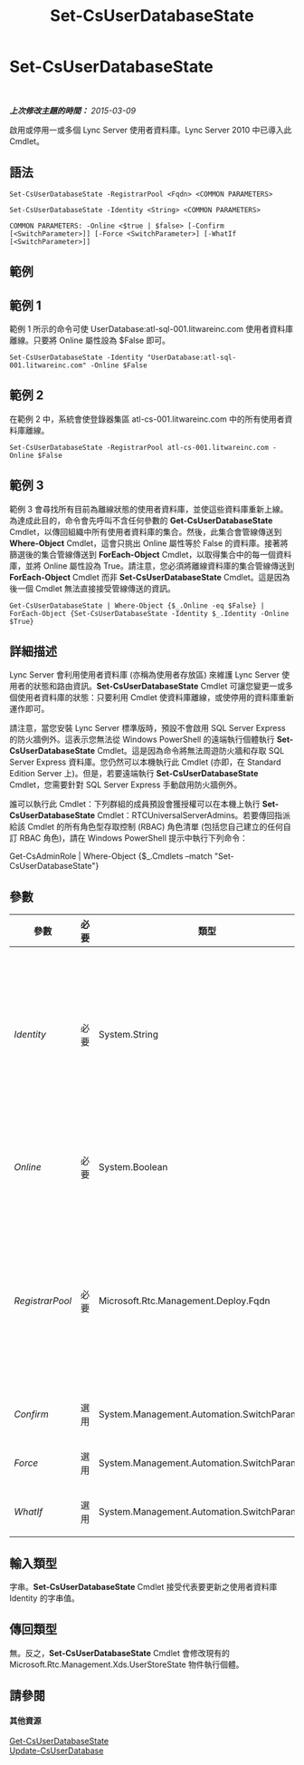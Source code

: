 ﻿---
title: Set-CsUserDatabaseState
TOCTitle: Set-CsUserDatabaseState
ms:assetid: c4d8fe5e-ebc1-443b-943d-fc54649e94fd
ms:mtpsurl: https://technet.microsoft.com/zh-tw/library/Gg412973(v=OCS.15)
ms:contentKeyID: 49292243
ms.date: 08/24/2015
mtps_version: v=OCS.15
ms.translationtype: HT
---

# Set-CsUserDatabaseState

 

_**上次修改主題的時間：** 2015-03-09_

啟用或停用一或多個 Lync Server 使用者資料庫。Lync Server 2010 中已導入此 Cmdlet。

## 語法

    Set-CsUserDatabaseState -RegistrarPool <Fqdn> <COMMON PARAMETERS>

    Set-CsUserDatabaseState -Identity <String> <COMMON PARAMETERS>

    COMMON PARAMETERS: -Online <$true | $false> [-Confirm [<SwitchParameter>]] [-Force <SwitchParameter>] [-WhatIf [<SwitchParameter>]]

## 範例

## 範例 1

範例 1 所示的命令可使 UserDatabase:atl-sql-001.litwareinc.com 使用者資料庫離線。只要將 Online 屬性設為 $False 即可。

    Set-CsUserDatabaseState -Identity "UserDatabase:atl-sql-001.litwareinc.com" -Online $False

## 範例 2

在範例 2 中，系統會使登錄器集區 atl-cs-001.litwareinc.com 中的所有使用者資料庫離線。

    Set-CsUserDatabaseState -RegistrarPool atl-cs-001.litwareinc.com -Online $False

## 範例 3

範例 3 會尋找所有目前為離線狀態的使用者資料庫，並使這些資料庫重新上線。為達成此目的，命令會先呼叫不含任何參數的 **Get-CsUserDatabaseState** Cmdlet，以傳回組織中所有使用者資料庫的集合。然後，此集合會管線傳送到 **Where-Object** Cmdlet，這會只挑出 Online 屬性等於 False 的資料庫。接著將篩選後的集合管線傳送到 **ForEach-Object** Cmdlet，以取得集合中的每一個資料庫，並將 Online 屬性設為 True。請注意，您必須將離線資料庫的集合管線傳送到 **ForEach-Object** Cmdlet 而非 **Set-CsUserDatabaseState** Cmdlet。這是因為後一個 Cmdlet 無法直接接受管線傳送的資訊。

    Get-CsUserDatabaseState | Where-Object {$_.Online -eq $False} | ForEach-Object {Set-CsUserDatabaseState -Identity $_.Identity -Online $True}

## 詳細描述

Lync Server 會利用使用者資料庫 (亦稱為使用者存放區) 來維護 Lync Server 使用者的狀態和路由資訊。**Set-CsUserDatabaseState** Cmdlet 可讓您變更一或多個使用者資料庫的狀態：只要利用 Cmdlet 使資料庫離線，或使停用的資料庫重新運作即可。

請注意，當您安裝 Lync Server 標準版時，預設不會啟用 SQL Server Express 的防火牆例外。這表示您無法從 Windows PowerShell 的遠端執行個體執行 **Set-CsUserDatabaseState** Cmdlet。這是因為命令將無法周遊防火牆和存取 SQL Server Express 資料庫。您仍然可以本機執行此 Cmdlet (亦即，在 Standard Edition Server 上)。但是，若要遠端執行 **Set-CsUserDatabaseState** Cmdlet，您需要針對 SQL Server Express 手動啟用防火牆例外。

誰可以執行此 Cmdlet：下列群組的成員預設會獲授權可以在本機上執行 **Set-CsUserDatabaseState** Cmdlet：RTCUniversalServerAdmins。若要傳回指派給該 Cmdlet 的所有角色型存取控制 (RBAC) 角色清單 (包括您自己建立的任何自訂 RBAC 角色)，請在 Windows PowerShell 提示中執行下列命令：

Get-CsAdminRole | Where-Object {$\_.Cmdlets –match "Set-CsUserDatabaseState"}

## 參數


<table>
<colgroup>
<col style="width: 25%" />
<col style="width: 25%" />
<col style="width: 25%" />
<col style="width: 25%" />
</colgroup>
<thead>
<tr class="header">
<th>參數</th>
<th>必要</th>
<th>類型</th>
<th>說明</th>
</tr>
</thead>
<tbody>
<tr class="odd">
<td><p><em>Identity</em></p></td>
<td><p>必要</p></td>
<td><p>System.String</p></td>
<td><p>要修改線上狀態之使用者資料庫的唯一識別碼。例如：-Identity &quot;UserDatabase:atl-sql-001.litwareinc.com&quot;。</p>
<p>您不能在同一個命令中同時使用 Identity 和 RegistrarPool，也不能將任一參數搭配萬用字元使用。</p></td>
</tr>
<tr class="even">
<td><p><em>Online</em></p></td>
<td><p>必要</p></td>
<td><p>System.Boolean</p></td>
<td><p>設為 True ($True) 時，可使資料庫上線並可供使用。設為 False ($False) 時，可使資料庫離線。</p></td>
</tr>
<tr class="odd">
<td><p><em>RegistrarPool</em></p></td>
<td><p>必要</p></td>
<td><p>Microsoft.Rtc.Management.Deploy.Fqdn</p></td>
<td><p>主控要修改線上狀態之使用者資料庫的登錄器集區完整網域名稱 (FQDN)。例如：-RegistrarPool atl-cs-001.litwareinc.com。</p>
<p>您不能在同一個命令中同時使用 –Identity 和 –RegistrarPool，也不能將任一參數搭配萬用字元使用。</p></td>
</tr>
<tr class="even">
<td><p><em>Confirm</em></p></td>
<td><p>選用</p></td>
<td><p>System.Management.Automation.SwitchParameter</p></td>
<td><p>在執行命令前先提示確認。</p></td>
</tr>
<tr class="odd">
<td><p><em>Force</em></p></td>
<td><p>選用</p></td>
<td><p>System.Management.Automation.SwitchParameter</p></td>
<td><p>隱藏執行命令時可能發生的非嚴重錯誤訊息。</p></td>
</tr>
<tr class="even">
<td><p><em>WhatIf</em></p></td>
<td><p>選用</p></td>
<td><p>System.Management.Automation.SwitchParameter</p></td>
<td><p>說明執行命令時若不實際執行命令的後果。</p></td>
</tr>
</tbody>
</table>


## 輸入類型

字串。**Set-CsUserDatabaseState** Cmdlet 接受代表要更新之使用者資料庫 Identity 的字串值。

## 傳回類型

無。反之，**Set-CsUserDatabaseState** Cmdlet 會修改現有的 Microsoft.Rtc.Management.Xds.UserStoreState 物件執行個體。

## 請參閱

#### 其他資源

[Get-CsUserDatabaseState](get-csuserdatabasestate.md)  
[Update-CsUserDatabase](update-csuserdatabase.md)

